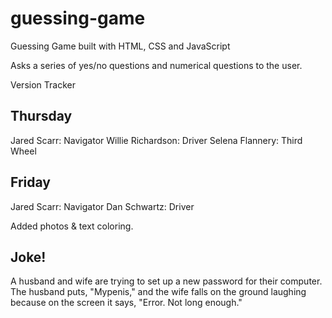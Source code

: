 # guessing-game

Guessing Game built with HTML, CSS and JavaScript

Asks a series of yes/no questions and numerical questions to the user.

Version Tracker

Thursday
--------
Jared Scarr: Navigator
Willie Richardson: Driver
Selena Flannery: Third Wheel

Friday
------
Jared Scarr: Navigator
Dan Schwartz: Driver

Added photos & text coloring.


Joke!
-----

A husband and wife are trying to set up a new password for their computer. The husband puts, "Mypenis," and the wife falls on the ground laughing because on the screen it says, "Error. Not long enough."
